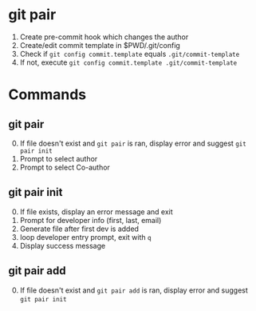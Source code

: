 # git pair

1. Create pre-commit hook which changes the author
2. Create/edit commit template in $PWD/.git/config
3. Check if `git config commit.template` equals `.git/commit-template`
4. If not, execute `git config commit.template .git/commit-template`

# Commands

## git pair

0. If file doesn't exist and `git pair` is ran, display error and suggest `git pair init`
1. Prompt to select author
2. Prompt to select Co-author

## git pair init

0. If file exists, display an error message and exit
1. Prompt for developer info (first, last, email)
2. Generate file after first dev is added
3. loop developer entry prompt, exit with `q`
4. Display success message

## git pair add

0. If file doesn't exist and `git pair add` is ran, display error and suggest `git pair init`
